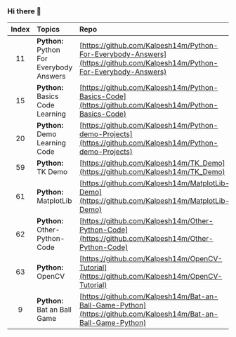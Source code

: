 ### Hi there 👋

<!--
**Kalpesh14m/Kalpesh14m** is a ✨ _special_ ✨ repository because its `README.md` (this file) appears on your GitHub profile.

Here are some ideas to get you started:

- 🔭 I’m currently working on ...
- 🌱 I’m currently learning ...
- 👯 I’m looking to collaborate on ...
- 🤔 I’m looking for help with ...
- 💬 Ask me about ...
- 📫 How to reach me: ...
- 😄 Pronouns: ...
- ⚡ Fun fact: ...
-->

| Index | Topics | Repo |
| :-------------: | :------------- |:-------------| 
| 11 | **Python:** Python For Everybody Answers | [https://github.com/Kalpesh14m/Python-For-Everybody-Answers](https://github.com/Kalpesh14m/Python-For-Everybody-Answers) |
| 15 | **Python:** Basics Code Learning | [https://github.com/Kalpesh14m/Python-Basics-Code](https://github.com/Kalpesh14m/Python-Basics-Code) |
| 20 | **Python:** Demo Learning Code | [https://github.com/Kalpesh14m/Python-demo-Projects](https://github.com/Kalpesh14m/Python-demo-Projects) |
| 59 | **Python:** TK Demo | [https://github.com/Kalpesh14m/TK_Demo](https://github.com/Kalpesh14m/TK_Demo) |
| 61 | **Python:** MatplotLib | [https://github.com/Kalpesh14m/MatplotLib-Demo](https://github.com/Kalpesh14m/MatplotLib-Demo) |
| 62 | **Python:** Other-Python-Code | [https://github.com/Kalpesh14m/Other-Python-Code](https://github.com/Kalpesh14m/Other-Python-Code) |
| 63 | **Python:** OpenCV | [https://github.com/Kalpesh14m/OpenCV-Tutorial](https://github.com/Kalpesh14m/OpenCV-Tutorial) |
| 9 | **Python:** Bat an Ball Game | [https://github.com/Kalpesh14m/Bat-an-Ball-Game-Python](https://github.com/Kalpesh14m/Bat-an-Ball-Game-Python) |


